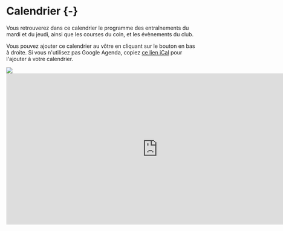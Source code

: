 

# Calendrier {-}

Vous retrouverez dans ce calendrier le programme des entraînements du mardi et du jeudi, ainsi que les courses du coin, et les évènements du club.

Vous pouvez ajouter ce calendrier au vôtre en cliquant sur le bouton en bas à droite.
Si vous n'utilisez pas Google Agenda, copiez [ce lien iCal](https://calendar.google.com/calendar/ical/6c500f8477e391525c62ee82fe0416a3caa043fd8c17eb20da1beebb48f21dbe%40group.calendar.google.com/public/basic.ics) pour l'ajouter à votre calendrier.

<!-- http://stackoverflow.com/questions/11122249/scale-iframe-css-width-100-like-an-image -->
<div class="h_iframe">
<img class="ratio" src="https://placehold.co/600x300?text=Chargement+du+calendrier..."/>
<iframe src="https://calendar.google.com/calendar/embed?src=6c500f8477e391525c62ee82fe0416a3caa043fd8c17eb20da1beebb48f21dbe%40group.calendar.google.com&ctz=Europe%2FParis&wkst=2" style="border: 0" width="800" height="400" frameborder="0" scrolling="no"></iframe>
</div>
